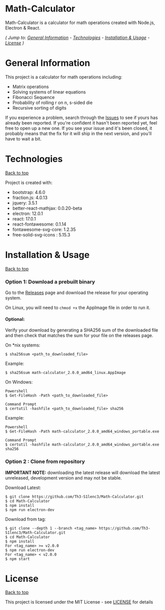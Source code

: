 # Math-Calculator

Math-Calculator is a calculator for math operations created with Node.js, Electron & React.

*( Jump to: [General Information](#generalinformation) - [Technologies](#technologies) - [Installation & Usage](#installation&usage) - [License](#license) )*

# General Information

This project is a calculator for math operations including:

 - Matrix operations
 - Solving systems of linear equations
 - Fibonacci Sequence
 - Probability of rolling r on n, s-sided die
 - Recursive sorting of digits

If you experience a problem, search through the [Issues](https://github.com/Th3-S1lenc3/Math-Calculator/issues) to see if yours has already been reported. If you're confident it hasn't been reported yet, feel free to open up a new one. If you see your issue and it's been closed, it probably means that the fix for it will ship in the next version, and you'll have to wait a bit.

# Technologies
[Back to top](#math-calculator)

Project is created with:

- bootstrap: 4.6.0
- fraction.js: 4.0.13
- jquery: 3.5.1
- better-react-mathjax: 0.0.20-beta
- electron: 12.0.1
- react: 17.0.1
- react-fontawesome: 0.1.14
- fontawesome-svg-core: 1.2.35
- free-solid-svg-icons : 5.15.3

# Installation & Usage
[Back to top](#math-calculator)

### Option 1: Download a prebuilt binary

Go to the [Releases](https://github.com/Th3-S1lenc3/Math-Calculator/releases) page and download the release for your operating system.

On Linux, you will need to `chmod +x` the AppImage file in order to run it.

#### Optional:
Verify your download by generating a SHA256 sum of the downloaded file and then check that matches the sum for your file on the releases page.

On *nix systems:
```
$ sha256sum <path_to_downloaded_file>
```
Example:
```
$ sha256sum math-calculator_2.0.0_amd64_linux.AppImage
```

On Windows:
```
Powershell
$ Get-FileHash -Path <path_to_downloaded_file>

Command Prompt
$ certutil -hashfile <path_to_downloaded_file> sha256
```
Example:
```
Powershell
$ Get-FileHash -Path math-calculator_2.0.0_amd64_windows_portable.exe

Command Prompt
$ certutil -hashfile math-calculator_2.0.0_amd64_windows_portable.exe sha256
```

### Option 2 : Clone from repository
**IMPORTANT NOTE:** downloading the latest release will download the latest unreleased, development version and may not be stable.

Download Latest:
```
$ git clone https://github.com/Th3-S1lenc3/Math-Calculator.git
$ cd Math-Calculator
$ npm install
$ npm run electron-dev
```
Download from tag:
```
$ git clone --depth 1 --branch <tag_name> https://github.com/Th3-S1lenc3/Math-Calculator.git
$ cd Math-Calculator
$ npm install
For <tag_name> >= v2.0.0
$ npm run electron-dev
For <tag_name> < v2.0.0
$ npm start
```

# License
[Back to top](#math-calculator)

This project is licensed under the MIT License - see [LICENSE](LICENSE) for details
